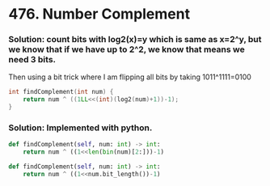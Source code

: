 # 476. Number Complement

### Solution: count bits with log2(x)=y which is same as x=2^y, but we know that if we have up to 2^2, we know that means we need 3 bits. 
Then using a bit trick where I am flipping all bits by taking 1011^1111=0100

```c++
int findComplement(int num) {
    return num ^ ((1LL<<(int)(log2(num)+1))-1);
}
```

### Solution: Implemented with python.  

```py
def findComplement(self, num: int) -> int:
    return num ^ ((1<<len(bin(num)[2:]))-1)
```

```py
def findComplement(self, num: int) -> int:
    return num ^ ((1<<num.bit_length())-1)
```